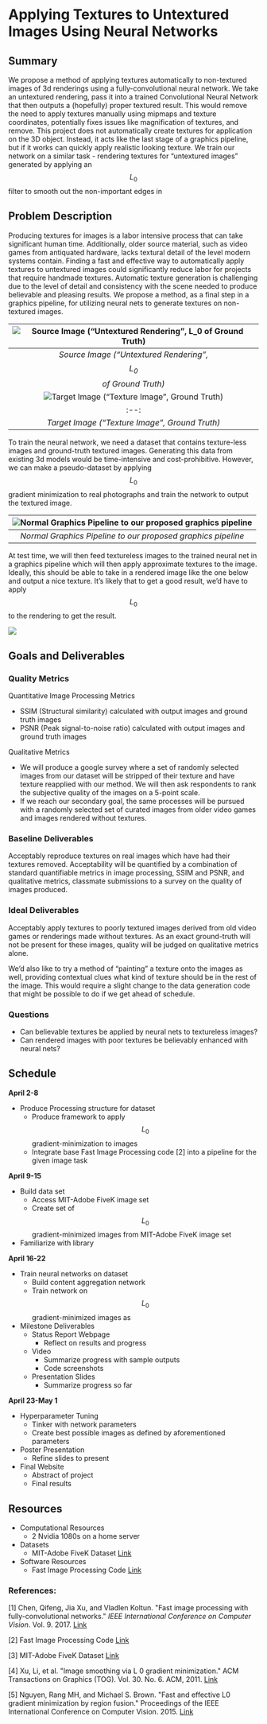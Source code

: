 <script type="text/javascript" async="" src="https://cdnjs.cloudflare.com/ajax/libs/mathjax/2.7.2/MathJax.js?config=TeX-MML-AM_CHTML"></script>
# Applying Textures to Untextured Images Using Neural Networks

## Summary

We propose a method of applying textures automatically to non-textured images of 3d renderings using a fully-convolutional neural network. We take an untextured rendering, pass it into a trained Convolutional Neural Network that then outputs a (hopefully) proper textured result. This would remove the need to apply textures manually using mipmaps and texture coordinates, potentially fixes issues like magnification of textures, and remove. This project does not automatically create textures for application on the 3D object. Instead, it acts like the last stage of a graphics pipeline, but if it works can quickly apply realistic looking texture. We train our network on a similar task - rendering textures for “untextured images” generated by applying an $$L_0$$ filter to smooth out 
the non-important edges in 

## Problem Description

Producing textures for images is a labor intensive process that can take significant human time. Additionally, older source material, such as video games from antiquated hardware, lacks textural detail of the level modern systems contain. Finding a fast and effective way to automatically apply textures to untextured images could significantly reduce labor for projects that require handmade textures. Automatic texture generation is challenging due to the level of detail and consistency with the scene needed to produce believable and pleasing results.  We propose a method, as a final step in a graphics pipeline, for utilizing neural nets to generate textures on non-textured images. 

|![Source Image (“Untextured Rendering”, $$L_0$$ of Ground Truth)](https://d2mxuefqeaa7sj.cloudfront.net/s_8DD81CC4A167A6BC0747207D4F08D74E4063E97814787C9C3CF8C3FC912A5AC4_1522619922117_L0.jpeg)|
|:--:| 
| *Source Image (“Untextured Rendering”, $$L_0$$ of Ground Truth)* |
|![Target Image (“Texture Image”, Ground Truth)](https://d2mxuefqeaa7sj.cloudfront.net/s_8DD81CC4A167A6BC0747207D4F08D74E4063E97814787C9C3CF8C3FC912A5AC4_1522619981475_Reg.jpeg)|
|:--:|
| *Target Image (“Texture Image”, Ground Truth)* |


To train the neural network, we need a dataset that contains texture-less images and ground-truth textured images. Generating this data from existing 3d models would be time-intensive and cost-prohibitive. However, we can make a pseudo-dataset by applying $$L_0$$ gradient minimization to real photographs and train the network to output the textured image. 

|![Normal Graphics Pipeline to our proposed graphics pipeline](https://d2mxuefqeaa7sj.cloudfront.net/s_EC8A632A5A7918595C67F233EC67BB235C13597A531880ECA5FA4896F0896040_1522622416920_diag.png)|
|:--:|
| *Normal Graphics Pipeline to our proposed graphics pipeline* |



At test time, we will then feed textureless images to the trained neural net in a graphics pipeline which will then apply approximate textures to the image.  Ideally, this should be able to take in a rendered image like the one below and output a nice texture. It’s likely that to get a good result, we’d have to apply $$L_0$$ to the rendering to get the result.

![](https://d2mxuefqeaa7sj.cloudfront.net/s_EC8A632A5A7918595C67F233EC67BB235C13597A531880ECA5FA4896F0896040_1522623965829_image.png)

## Goals and Deliverables
### Quality Metrics

Quantitative Image Processing Metrics

- SSIM (Structural similarity) calculated with output images and ground truth images 
- PSNR (Peak signal-to-noise ratio) calculated with output images and ground truth images 

Qualitative Metrics

- We will produce a google survey where a set of randomly selected images from our dataset will be stripped of their texture and have texture reapplied with our method. We will then ask respondents to rank the subjective quality of the images on a 5-point scale. 
- If we reach our secondary goal, the same processes will be pursued with a randomly selected set of curated images from older video games and images rendered without textures.

### Baseline Deliverables

Acceptably reproduce textures on real images which have had their textures removed. Acceptability will be quantified by a combination of standard quantifiable metrics in image processing, SSIM and PSNR, and qualitative metrics, classmate submissions to a survey on the quality of images produced. 

### Ideal Deliverables

Acceptably apply textures to poorly textured images derived from old video games or renderings made without textures. As an exact ground-truth will not be present for these images, quality will be judged on qualitative metrics alone. 

We’d also like to try a method of “painting” a texture onto the images as well, providing contextual clues what kind of texture should be in the rest of the image. This would require a slight change to the data generation code that might be possible to do if we get ahead of schedule.

### Questions
- Can believable textures be applied by neural nets to textureless images?
- Can rendered images with poor textures be believably enhanced with neural nets? 

## Schedule

**April 2-8**

- Produce Processing structure for dataset
  - Produce framework to apply $$L_0$$ gradient-minimization to images
  - Integrate base Fast Image Processing code [2] into a pipeline for the given image task

**April 9-15**

- Build data set
  - Access MIT-Adobe FiveK image set
  - Create set of $$L_0$$ gradient-minimized images from MIT-Adobe FiveK image set
- Familiarize with library

**April 16-22**

- Train neural networks on dataset
  - Build content aggregation network
  - Train network on $$L_0$$gradient-minimized images as 
- Milestone Deliverables
  - Status Report Webpage
    - Reflect on results and progress
  - Video
    - Summarize progress with sample outputs
    - Code screenshots
  - Presentation Slides
    - Summarize progress so far

**April 23-May 1**

- Hyperparameter Tuning
  - Tinker with network parameters
  - Create best possible images as defined by aforementioned parameters
- Poster Presentation
  - Refine slides to present
- Final Website
  - Abstract of project
  - Final results
  
## Resources
- Computational Resources
  - 2 Nvidia 1080s on a home server
- Datasets
  - MIT-Adobe FiveK Dataset [Link](https://data.csail.mit.edu/graphics/fivek/)
- Software Resources
  -  Fast Image Processing Code [Link](https://github.com/CQFIO/FastImageProcessing)

### References:
[1] Chen, Qifeng, Jia Xu, and Vladlen Koltun. "Fast image processing with fully-convolutional networks." *IEEE International Conference on Computer Vision*. Vol. 9. 2017. [Link](http://openaccess.thecvf.com/content_iccv_2017/html/Chen_Fast_Image_Processing_ICCV_2017_paper.html)

[2] Fast Image Processing Code [Link](https://github.com/CQFIO/FastImageProcessing)

[3] MIT-Adobe FiveK Dataset [Link](https://data.csail.mit.edu/graphics/fivek/)

[4] Xu, Li, et al. "Image smoothing via L 0 gradient minimization." ACM Transactions on Graphics (TOG). Vol. 30. No. 6. ACM, 2011. [Link](https://dl.acm.org/citation.cfm?id=2024208)

[5] Nguyen, Rang MH, and Michael S. Brown. "Fast and effective L0 gradient minimization by region fusion." Proceedings of the IEEE International Conference on Computer Vision. 2015. [Link](https://www.cv-foundation.org/openaccess/content_iccv_2015/papers/Nguyen_Fast_and_Effective_ICCV_2015_paper.pdf)

